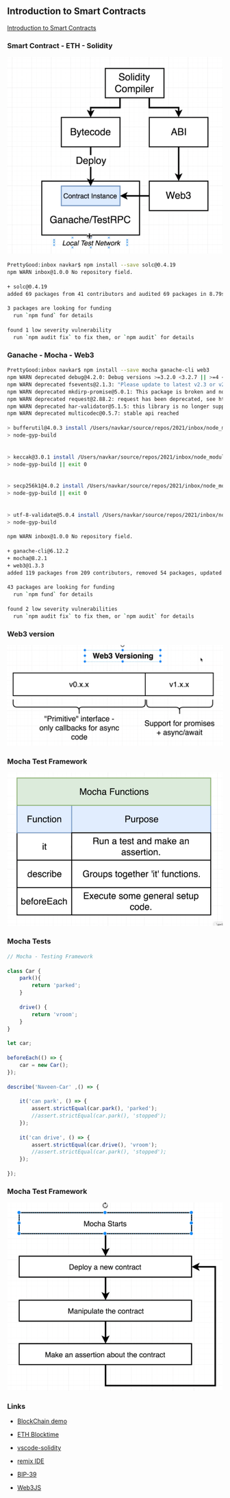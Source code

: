 ## Introduction to Smart Contracts

[Introduction to Smart Contracts](https://docs.soliditylang.org/en/v0.8.1/introduction-to-smart-contracts.html)

### Smart Contract - ETH - Solidity

![Alt text](/images/approach.png "Solidity Compiler")

```bash
PrettyGood:inbox navkar$ npm install --save solc@0.4.19
npm WARN inbox@1.0.0 No repository field.

+ solc@0.4.19
added 69 packages from 41 contributors and audited 69 packages in 8.79s

3 packages are looking for funding
  run `npm fund` for details

found 1 low severity vulnerability
  run `npm audit fix` to fix them, or `npm audit` for details

```

### Ganache - Mocha - Web3

```bash
PrettyGood:inbox navkar$ npm install --save mocha ganache-cli web3
npm WARN deprecated debug@4.2.0: Debug versions >=3.2.0 <3.2.7 || >=4 <4.3.1 have a low-severity ReDos regression when used in a Node.js environment. It is recommended you upgrade to 3.2.7 or 4.3.1. (https://github.com/visionmedia/debug/issues/797)
npm WARN deprecated fsevents@2.1.3: "Please update to latest v2.3 or v2.2"
npm WARN deprecated mkdirp-promise@5.0.1: This package is broken and no longer maintained. 'mkdirp' itself supports promises now, please switch to that.
npm WARN deprecated request@2.88.2: request has been deprecated, see https://github.com/request/request/issues/3142
npm WARN deprecated har-validator@5.1.5: this library is no longer supported
npm WARN deprecated multicodec@0.5.7: stable api reached

> bufferutil@4.0.3 install /Users/navkar/source/repos/2021/inbox/node_modules/bufferutil
> node-gyp-build


> keccak@3.0.1 install /Users/navkar/source/repos/2021/inbox/node_modules/keccak
> node-gyp-build || exit 0


> secp256k1@4.0.2 install /Users/navkar/source/repos/2021/inbox/node_modules/secp256k1
> node-gyp-build || exit 0


> utf-8-validate@5.0.4 install /Users/navkar/source/repos/2021/inbox/node_modules/utf-8-validate
> node-gyp-build

npm WARN inbox@1.0.0 No repository field.

+ ganache-cli@6.12.2
+ mocha@8.2.1
+ web3@1.3.3
added 119 packages from 209 contributors, removed 54 packages, updated 36 packages, moved 2 packages and audited 601 packages in 46.137s

43 packages are looking for funding
  run `npm fund` for details

found 2 low severity vulnerabilities
  run `npm audit fix` to fix them, or `npm audit` for details
```

### Web3 version

![Alt text](/images/web3.png "Web3")

### Mocha Test Framework

![Alt text](/images/mocha.png "Mocha")

### Mocha Tests 

```javascript
// Mocha - Testing Framework 

class Car {
    park(){
        return 'parked';
    }

    drive() {
        return 'vroom';
    }
}

let car;

beforeEach(() => {
    car = new Car();
});

describe('Naveen-Car' ,() => {

    it('can park', () => {
        assert.strictEqual(car.park(), 'parked');
        //assert.strictEqual(car.park(), 'stopped');
    });

    it('can drive', () => {
        assert.strictEqual(car.drive(), 'vroom');
        //assert.strictEqual(car.park(), 'stopped');
    });

});

```
### Mocha Test Framework

![Alt text](/images/mocha-test.png "Mocha Contract - Test")

### Links

* [BlockChain demo](https://andersbrownworth.com/blockchain/)

* [ETH Blocktime](https://etherscan.io/chart/blocktime)

* [vscode-solidity](https://github.com/juanfranblanco/vscode-solidity)

* [remix IDE](http://remix.ethereum.org/)

* [BIP-39](https://iancoleman.io/bip39/)

* [Web3JS](https://web3js.readthedocs.io/en/v1.2.1/getting-started.html)
